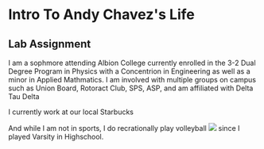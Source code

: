 <h1>Intro To Andy Chavez's Life</h1>
<h2>Lab Assignment</h2>
<p>I am a sophmore attending Albion College currently enrolled in the 3-2 Dual Degree Program in Physics with a Concentrion in Engineering as well as a minor in Applied Mathmatics. I am involved with multiple groups on campus such as Union Board, Rotoract Club, SPS, ASP, and am affiliated with Delta Tau Delta</p>
<p>I currently work at our local Starbucks</p>
<p>And while I am not in sports, I do recrationally play volleyball
<img src=![download](https://github.com/user-attachments/assets/08c9ee97-a5a7-4106-b2f6-d2d9d3f945ad)>
since I played Varsity in Highschool.
